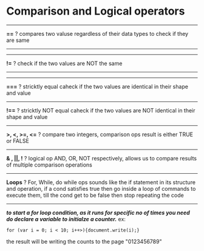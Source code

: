 # Comparison and Logical operators
___
**==**
 ?
compares two valuse regardless of their data types to check if they are same 
 ___
 
 ___
 **!=**
 ?
check if the two values are NOT the same 
 ___
 
 ___
**===**
?
stricktly equal caheck if the two values are identical in their shape and value 
 ____
 **!==**
?
stricktly NOT equal caheck if the two values are NOT identical in their shape and value 

 ____
  **>, <, >=, <=**
?
 compare two integers, comparison ops result is either TRUE or FALSE
 ____

  **& , ||,  !**
?
logical op AND, OR, NOT respectively, allows us to compare results of multiple comparison operations
 ____

  **Loops**
?
For, While, do while ops sounds like the if statement in its structure and operation, if a cond satisfies true then go inside a loop of commands to execute them, till the cond get to be false then stop repeating the code
 ____

 ***to start a for loop condition, as it runs for specific no of times  you need do declare a variable to initialze a counter.***
 ex: 
 ```
 for (var i = 0; i < 10; i++>){document.write(i);}
 ```
 the result will be writing the counts to the page "0123456789"